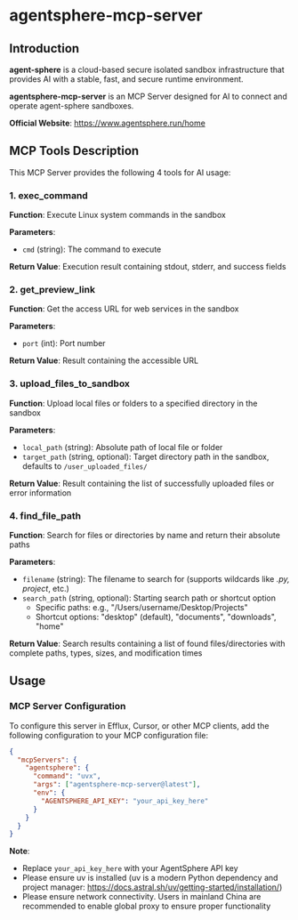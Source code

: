 # agentsphere-mcp-server

## Introduction

**agent-sphere** is a cloud-based secure isolated sandbox infrastructure that provides AI with a stable, fast, and secure runtime environment.

**agentsphere-mcp-server** is an MCP Server designed for AI to connect and operate agent-sphere sandboxes.

**Official Website**: https://www.agentsphere.run/home



## MCP Tools Description

This MCP Server provides the following 4 tools for AI usage:

### 1. exec_command
**Function**: Execute Linux system commands in the sandbox

**Parameters**:
- `cmd` (string): The command to execute

**Return Value**: Execution result containing stdout, stderr, and success fields


### 2. get_preview_link
**Function**: Get the access URL for web services in the sandbox

**Parameters**:
- `port` (int): Port number

**Return Value**: Result containing the accessible URL


### 3. upload_files_to_sandbox
**Function**: Upload local files or folders to a specified directory in the sandbox

**Parameters**:
- `local_path` (string): Absolute path of local file or folder
- `target_path` (string, optional): Target directory path in the sandbox, defaults to `/user_uploaded_files/`

**Return Value**: Result containing the list of successfully uploaded files or error information


### 4. find_file_path
**Function**: Search for files or directories by name and return their absolute paths

**Parameters**:
- `filename` (string): The filename to search for (supports wildcards like *.py, project*, etc.)
- `search_path` (string, optional): Starting search path or shortcut option
  - Specific paths: e.g., "/Users/username/Desktop/Projects"
  - Shortcut options: "desktop" (default), "documents", "downloads", "home"

**Return Value**: Search results containing a list of found files/directories with complete paths, types, sizes, and modification times


## Usage

### MCP Server Configuration

To configure this server in Efflux, Cursor, or other MCP clients, add the following configuration to your MCP configuration file:

```json
{
  "mcpServers": {
    "agentsphere": {
      "command": "uvx",
      "args": ["agentsphere-mcp-server@latest"],
      "env": {
        "AGENTSPHERE_API_KEY": "your_api_key_here"
      }
    }
  }
}
```

**Note**:
- Replace `your_api_key_here` with your AgentSphere API key
- Please ensure uv is installed (uv is a modern Python dependency and project manager: https://docs.astral.sh/uv/getting-started/installation/)
- Please ensure network connectivity. Users in mainland China are recommended to enable global proxy to ensure proper functionality